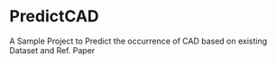# PredictCAD
A Sample Project to Predict the occurrence of CAD based on existing Dataset and Ref. Paper 

